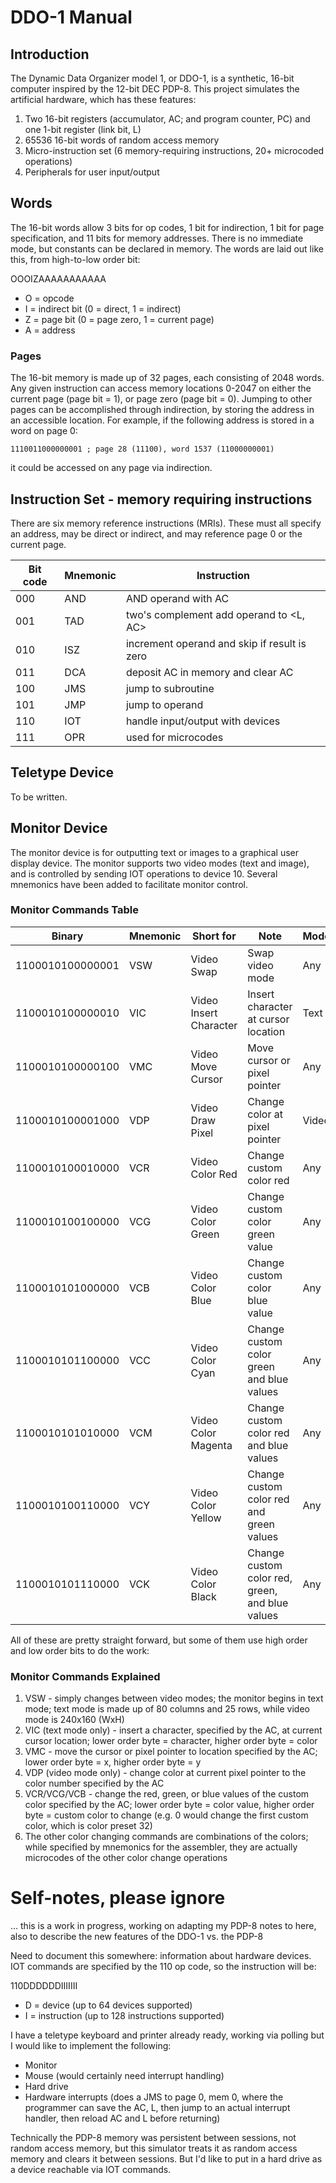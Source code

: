 # DDO-1 Manual

## Introduction

The Dynamic Data Organizer model 1, or DDO-1, is a synthetic, 16-bit computer inspired by the 12-bit DEC PDP-8. This project simulates the artificial hardware, which has these features:

1. Two 16-bit registers (accumulator, AC; and program counter, PC) and one 1-bit register (link bit, L)
2. 65536 16-bit words of random access memory
3. Micro-instruction set (6 memory-requiring instructions, 20+ microcoded operations)
4. Peripherals for user input/output

## Words

The 16-bit words allow 3 bits for op codes, 1 bit for indirection, 1 bit for page specification, and 11 bits for memory addresses. There is no immediate mode, but constants can be declared in memory. The words are laid out like this, from high-to-low order bit:

OOOIZAAAAAAAAAAA

- O = opcode
- I = indirect bit (0 = direct, 1 = indirect)
- Z = page bit (0 = page zero, 1 = current page)
- A = address

### Pages

The 16-bit memory is made up of 32 pages, each consisting of 2048 words. Any given instruction can access memory locations 0-2047 on either the current page (page bit = 1), or page zero (page bit = 0). Jumping to other pages can be accomplished through indirection, by storing the address in an accessible location. For example, if the following address is stored in a word on page 0:

    1110011000000001 ; page 28 (11100), word 1537 (11000000001)

it could be accessed on any page via indirection.

## Instruction Set - memory requiring instructions

There are six memory reference instructions (MRIs). These must all specify an address, may be direct or indirect, and may reference page 0 or the current page.

|Bit code|Mnemonic|Instruction|
|--------|--------|-----------|
| 000    | AND    | AND operand with AC |
| 001    | TAD    | two's complement add operand to <L, AC> |
| 010    | ISZ    | increment operand and skip if result is zero |
| 011    | DCA    | deposit AC in memory and clear AC |
| 100    | JMS    | jump to subroutine |
| 101    | JMP    | jump to operand |
| 110    | IOT    | handle input/output with devices |
| 111    | OPR    | used for microcodes |

## Teletype Device

To be written.

## Monitor Device

The monitor device is for outputting text or images to a graphical user display device. The monitor supports two video modes (text and image), and is controlled by sending IOT operations to device 10. Several mnemonics have been added to facilitate monitor control.

### Monitor Commands Table

|Binary|Mnemonic|Short for|Note|Mode|
|---|---|---|---|---|
|1100010100000001|VSW|Video Swap|Swap video mode|Any|
|1100010100000010|VIC|Video Insert Character|Insert character at cursor location|Text|
|1100010100000100|VMC|Video Move Cursor|Move cursor or pixel pointer|Any|
|1100010100001000|VDP|Video Draw Pixel|Change color at pixel pointer|Video|
|1100010100010000|VCR|Video Color Red|Change custom color red|Any|
|1100010100100000|VCG|Video Color Green|Change custom color green value|Any|
|1100010101000000|VCB|Video Color Blue|Change custom color blue value|Any|
|1100010101100000|VCC|Video Color Cyan|Change custom color green and blue values|Any|
|1100010101010000|VCM|Video Color Magenta|Change custom color red and blue values|Any|
|1100010100110000|VCY|Video Color Yellow|Change custom color red and green values|Any|
|1100010101110000|VCK|Video Color Black|Change custom color red, green, and blue values|Any|

All of these are pretty straight forward, but some of them use high order and low order bits to do the work:

### Monitor Commands Explained

1. VSW - simply changes between video modes; the monitor begins in text mode; text mode is made up of 80 columns and 25 rows, while video mode is 240x160 (WxH) 
2. VIC (text mode only) - insert a character, specified by the AC, at current cursor location; lower order byte = character, higher order byte = color
3. VMC - move the cursor or pixel pointer to location specified by the AC; lower order byte = x, higher order byte = y
4. VDP (video mode only) - change color at current pixel pointer to the color number specified by the AC
5. VCR/VCG/VCB - change the red, green, or blue values of the custom color specified by the AC; lower order byte = color value, higher order byte = custom color to change (e.g. 0 would change the first custom color, which is color preset 32)
6. The other color changing commands are combinations of the colors; while specified by mnemonics for the assembler, they are actually microcodes of the other color change operations

# Self-notes, please ignore

...
this is a work in progress, working on adapting my PDP-8 notes to here, also to describe the new features of the DDO-1 vs. the PDP-8

Need to document this somewhere: information about hardware devices. IOT commands are specified by the 110 op code, so the instruction will be:

110DDDDDDIIIIIII

- D = device (up to 64 devices supported)
- I = instruction (up to 128 instructions supported)

I have a teletype keyboard and printer already ready, working via polling but I would like to implement the following:

- Monitor
- Mouse (would certainly need interrupt handling)
- Hard drive
- Hardware interrupts (does a JMS to page 0, mem 0, where the programmer can save the AC, L, then jump to an actual interrupt handler, then reload AC and L before returning)

Technically the PDP-8 memory was persistent between sessions, not random access memory, but this simulator treats it as random access memory and clears it between sessions. But I'd like to put in a hard drive as a device reachable via IOT commands.

